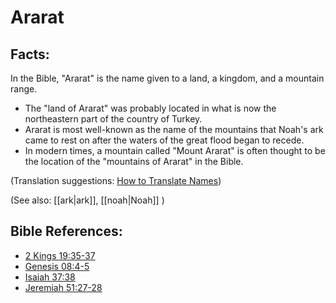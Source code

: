 # Ararat #

## Facts: ##

In the Bible, "Ararat" is the name given to a land, a kingdom, and a mountain range.

* The "land of Ararat" was probably located in what is now the northeastern part of the country of Turkey.
* Ararat is most well-known as the name of the mountains that Noah's ark came to rest on after the waters of the great flood began to recede.
* In modern times, a mountain called "Mount Ararat" is often thought to be the location of the "mountains of Ararat" in the Bible.

(Translation suggestions: [How to Translate Names](https://git.door43.org/Door43/en-ta-translate-vol1/src/master/content/translate_names.md))

(See also: [[ark|ark]], [[noah|Noah]] )

## Bible References: ##

* [2 Kings 19:35-37](https://door43.org/en/bible/notes/2ki/19/35)
* [Genesis 08:4-5](https://door43.org/en/bible/notes/gen/08/04)
* [Isaiah 37:38](https://door43.org/en/bible/notes/isa/37/38)
* [Jeremiah 51:27-28](https://door43.org/en/bible/notes/jer/51/27)

